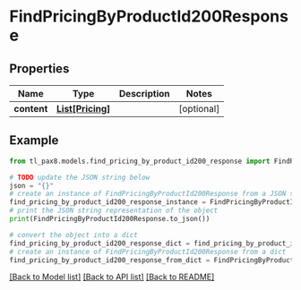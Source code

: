 # FindPricingByProductId200Response


## Properties

Name | Type | Description | Notes
------------ | ------------- | ------------- | -------------
**content** | [**List[Pricing]**](Pricing.md) |  | [optional] 

## Example

```python
from tl_pax8.models.find_pricing_by_product_id200_response import FindPricingByProductId200Response

# TODO update the JSON string below
json = "{}"
# create an instance of FindPricingByProductId200Response from a JSON string
find_pricing_by_product_id200_response_instance = FindPricingByProductId200Response.from_json(json)
# print the JSON string representation of the object
print(FindPricingByProductId200Response.to_json())

# convert the object into a dict
find_pricing_by_product_id200_response_dict = find_pricing_by_product_id200_response_instance.to_dict()
# create an instance of FindPricingByProductId200Response from a dict
find_pricing_by_product_id200_response_from_dict = FindPricingByProductId200Response.from_dict(find_pricing_by_product_id200_response_dict)
```
[[Back to Model list]](../README.md#documentation-for-models) [[Back to API list]](../README.md#documentation-for-api-endpoints) [[Back to README]](../README.md)


